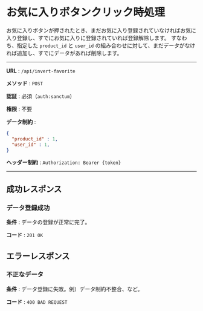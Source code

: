 # お気に入りボタンクリック時処理

お気に入りボタンが押されたとき、まだお気に入り登録されていなければお気に入り登録し、すでにお気に入りに登録されていれば登録解除します。
すなわち、指定した `product_id` と `user_id` の組み合わせに対して、まだデータがなければ追加し、すでにデータがあれば削除します。

---

**URL** : `/api/invert-favorite`

**メソッド** : `POST`

**認証** : 必須（`auth:sanctum`）

**権限** : 不要

**データ制約** :

```json
{
  "product_id" : 1,
  "user_id" : 1,
}
```

**ヘッダー制約** : `Authorization: Bearer {token}`  

---

## 成功レスポンス

### データ登録成功

**条件** : データの登録が正常に完了。

**コード** : `201 OK`

## エラーレスポンス

### 不正なデータ

**条件** : データ登録に失敗。例）データ制約不整合、など。

**コード** : `400 BAD REQUEST`
